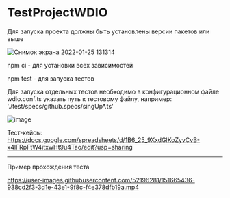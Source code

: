 # TestProjectWDIO

Для запуска проекта должны быть установлены версии пакетов или выше

![Снимок экрана 2022-01-25 131314](https://user-images.githubusercontent.com/52196281/151200763-d8caacb8-fdb3-49f7-9919-ff33c8e6ce85.png)

npm ci - для установки всех зависимостей

npm test - для запуска тестов

Для запуска отдельных тестов необходимо в конфигурационном файле wdio.conf.ts указать путь к тестовому файлу, например: './test/specs/github.specs/singUp*.ts'

![image](https://user-images.githubusercontent.com/52196281/151339374-e7216314-b454-4beb-875f-137264b97f97.png)

Тест-кейсы: https://docs.google.com/spreadsheets/d/1B6_25_9XxdGlKoZyvCvB-x4lFRpFtW4itxwHt9u4Tao/edit?usp=sharing


---

Пример прохождения теста

https://user-images.githubusercontent.com/52196281/151665436-938cd2f3-3d1e-43e1-9f8c-f4e378dfb19a.mp4
